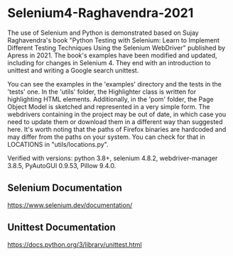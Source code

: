 # Selenium4-Raghavendra-2021

The use of Selenium and Python is demonstrated based on Sujay Raghavendra's book "Python Testing with Selenium: Learn to Implement Different Testing Techniques Using the Selenium WebDriver" published by Apress in 2021. The book's examples have been modified and updated, including for changes in Selenium 4. They end with an introduction to unittest and writing a Google search unittest.

You can see the examples in the 'examples' directory and the tests in the 'tests' one. In the 'utils' folder, the Highlighter class is written for highlighting HTML elements. Additionally, in the 'pom' folder, the Page Object Model is sketched and represented in a very simple form. The webdrivers containing in the project may be out of date, in which case you need to update them or download them in a different way than suggested here. It's worth noting that the paths of Firefox binaries are hardcoded and may differ from the paths on your system. You can check for that in LOCATIONS in "utils/locations.py".

Verified with versions: python 3.8+, selenium 4.8.2, webdriver-manager 3.8.5, PyAutoGUI 0.9.53, Pillow 9.4.0. 

## Selenium Documentation 

https://www.selenium.dev/documentation/

## Unittest Documentation

https://docs.python.org/3/library/unittest.html
